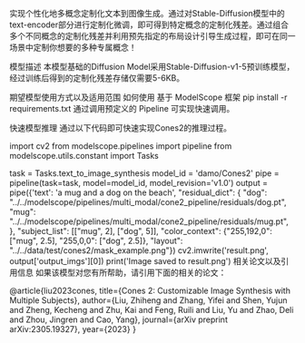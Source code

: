 实现个性化地多概念定制化文本到图像生成。通过对Stable-Diffusion模型中的text-encoder部分进行定制化微调，即可得到特定概念的定制化残差。通过组合多个不同概念的定制化残差并利用预先指定的布局设计引导生成过程，即可在同一场景中定制你想要的多种专属概念！

模型描述
本模型基础的Diffusion Model采用Stable-Diffusion-v1-5预训练模型，经过训练后得到的定制化残差存储仅需要5-6KB。

期望模型使用方式以及适用范围
如何使用
基于 ModelScope 框架 pip install -r requirements.txt 通过调用预定义的 Pipeline 可实现快速调用。

快速模型推理
通过以下代码即可快速实现Cones2的推理过程。

import cv2
from modelscope.pipelines import pipeline
from modelscope.utils.constant import Tasks

task = Tasks.text_to_image_synthesis
model_id = 'damo/Cones2'
pipe = pipeline(task=task, model=model_id, model_revision='v1.0')
output = pipe({'text': 'a mug and a dog on the beach',
               "residual_dict": {
                   "dog": "../../modelscope/pipelines/multi_modal/cone2_pipeline/residuals/dog.pt",
                   "mug": "../../modelscope/pipelines/multi_modal/cone2_pipeline/residuals/mug.pt",
               },
               "subject_list": [["mug", 2], ["dog", 5]],
               "color_context": {"255,192,0": ["mug", 2.5], "255,0,0": ["dog", 2.5]},
               "layout": "../../data/test/cones2/mask_example.png"})
cv2.imwrite('result.png', output['output_imgs'][0])
print('Image saved to result.png')
相关论文以及引用信息
如果该模型对您有所帮助，请引用下面的相关的论文：

@article{liu2023cones,
  title={Cones 2: Customizable Image Synthesis with Multiple Subjects},
  author={Liu, Zhiheng and Zhang, Yifei and Shen, Yujun and Zheng, Kecheng and Zhu, Kai and Feng, Ruili and Liu, Yu and Zhao, Deli and Zhou, Jingren and Cao, Yang},
  journal={arXiv preprint arXiv:2305.19327},
  year={2023}
}